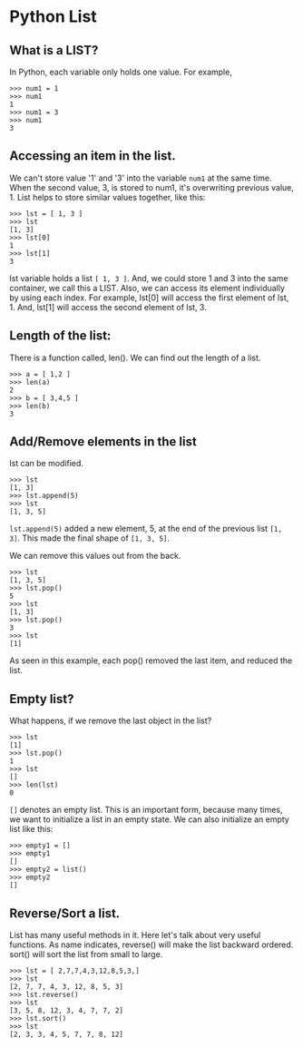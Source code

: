# Python List

## What is a LIST?

In Python, each variable only holds one value.
For example,

```
>>> num1 = 1
>>> num1
1
>>> num1 = 3
>>> num1
3

```

## Accessing an item in the list.

We can't store value '1' and '3' into the variable `num1` at the same time.
When the second value, 3, is stored to num1, it's overwriting previous value, 1.
List helps to store similar values together, like this:

```
>>> lst = [ 1, 3 ]
>>> lst
[1, 3]
>>> lst[0]
1
>>> lst[1]
3
```

lst variable holds a list `[ 1, 3 ]`.  And, we could store 1 and 3 into the same container, we call this a LIST.  Also, we can access its element individually by using each index.  For example, lst[0] will access the first element of lst, 1.  And, lst[1] will access the second element of lst, 3.

## Length of the list:

There is a function called, len().  We can find out the length of a list.
```
>>> a = [ 1,2 ]
>>> len(a)
2
>>> b = [ 3,4,5 ]
>>> len(b)
3
```

## Add/Remove elements in the list

lst can be modified.
```
>>> lst
[1, 3]
>>> lst.append(5)
>>> lst
[1, 3, 5]
```
`lst.append(5)` added a new element, 5, at the end of the previous list `[1, 3]`.  This made the final shape of `[1, 3, 5]`.

We can remove this values out from the back.
```
>>> lst
[1, 3, 5]
>>> lst.pop()
5
>>> lst
[1, 3]
>>> lst.pop()
3
>>> lst
[1]
```
As seen in this example, each pop() removed the last item, and reduced the list.

## Empty list?

What happens, if we remove the last object in the list?
```
>>> lst
[1]
>>> lst.pop()
1
>>> lst
[]
>>> len(lst)
0
```

`[]` denotes an empty list.  This is an important form, because many times, we want to initialize a list in an empty state.  We can also initialize an empty list like this:

```
>>> empty1 = []
>>> empty1
[]
>>> empty2 = list()
>>> empty2
[]
```

## Reverse/Sort a list.

List has many useful methods in it.  Here let's talk about very useful functions.
As name indicates,  reverse() will make the list backward ordered.  sort() will sort the list from small to large.

```
>>> lst = [ 2,7,7,4,3,12,8,5,3,]
>>> lst
[2, 7, 7, 4, 3, 12, 8, 5, 3]
>>> lst.reverse()
>>> lst
[3, 5, 8, 12, 3, 4, 7, 7, 2]
>>> lst.sort()
>>> lst
[2, 3, 3, 4, 5, 7, 7, 8, 12]

```
